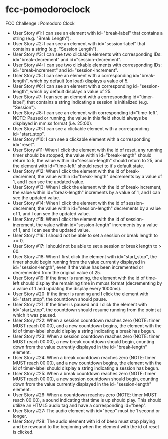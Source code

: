# fcc-pomodoroclock
FCC Challenge : Pomodoro Clock

* User Story #1: 
  I can see an element with id="break-label" that contains a string (e.g. "Break Length").
* User Story #2: 
  I can see an element with id="session-label" that contains a string (e.g. "Session Length").
* User Story #3: 
  I can see two clickable elements with corresponding IDs: id="break-decrement" and id="session-decrement".
* User Story #4: 
  I can see two clickable elements with corresponding IDs: id="break-increment" and id="session-increment".
* User Story #5: 
  I can see an element with a corresponding id="break-length", which by default (on load) displays a value of 5.
* User Story #6: 
  I can see an element with a corresponding id="session-length", which by default displays a value of 25.
* User Story #7: 
  I can see an element with a corresponding id="timer-label", that contains a string indicating a session is initialized (e.g. "Session").
* User Story #8: 
  I can see an element with corresponding id="time-left". 
  NOTE: Paused or running, the value in this field should always be displayed in mm:ss format (i.e. 25:00).
* User Story #9: 
  I can see a clickable element with a corresponding id="start_stop".
* User Story #10: 
  I can see a clickable element with a corresponding id="reset".
* User Story #11: 
  When I click the element with the id of reset, any running timer should be stopped, 
  the value within id="break-length" should return to 5, the value within id="session-length" should return to 25, 
  and the element with id="time-left" should reset to it's default state.
* User Story #12: 
  When I click the element with the id of break-decrement, the value within id="break-length" decrements by a value of 1, 
  and I can see the updated value.
* User Story #13: 
  When I click the element with the id of break-increment, the value within id="break-length" increments by a value of 1, 
  and I can see the updated value.
* User Story #14: 
  When I click the element with the id of session-decrement, the value within id="session-length" decrements by a value of 1, 
  and I can see the updated value.
* User Story #15: 
  When I click the element with the id of session-increment, the value within id="session-length" increments by a value of 1, 
  and I can see the updated value.
* User Story #16: 
  I should not be able to set a session or break length to <= 0.
* User Story #17: 
  I should not be able to set a session or break length to > 60.
* User Story #18: 
  When I first click the element with id="start_stop", 
  the timer should begin running from the value currently displayed in id="session-length", 
  even if the value has been incremented or decremented from the original value of 25.
* User Story #19: 
  If the timer is running, the element with the id of time-left should display the remaining time in mm:ss format 
  (decrementing by a value of 1 and updating the display every 1000ms).
* User Story #20: 
  If the timer is running and I click the element with id="start_stop", the countdown should pause.
* User Story #21: 
  If the timer is paused and I click the element with id="start_stop", 
  the countdown should resume running from the point at which it was paused.
* User Story #22: 
  When a session countdown reaches zero (NOTE: timer MUST reach 00:00), and a new countdown begins, 
  the element with the id of timer-label should display a string indicating a break has begun.
* User Story #23: 
  When a session countdown reaches zero (NOTE: timer MUST reach 00:00), a new break countdown should begin, 
  counting down from the value currently displayed in the id="break-length" element.
* User Story #24: 
  When a break countdown reaches zero (NOTE: timer MUST reach 00:00), and a new countdown begins, 
  the element with the id of timer-label should display a string indicating a session has begun.
* User Story #25: 
  When a break countdown reaches zero (NOTE: timer MUST reach 00:00), a new session countdown should begin, 
  counting down from the value currently displayed in the id="session-length" element.
* User Story #26: 
  When a countdown reaches zero (NOTE: timer MUST reach 00:00), a sound indicating that time is up should play. 
  This should utilize an HTML5 audio tag and have a corresponding id="beep".
* User Story #27: 
  The audio element with id="beep" must be 1 second or longer.
* User Story #28: 
  The audio element with id of beep must stop playing and be rewound to the beginning when the element with the id of reset is clicked.
